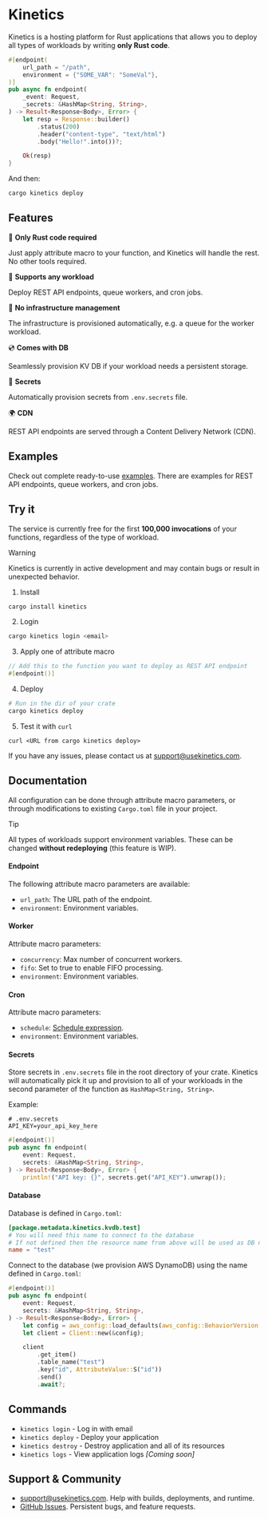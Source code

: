 # Kinetics
Kinetics is a hosting platform for Rust applications that allows you to deploy all types of workloads by writing **only Rust code**.

```rust
#[endpoint(
    url_path = "/path",
    environment = {"SOME_VAR": "SomeVal"},
)]
pub async fn endpoint(
    _event: Request,
    _secrets: &HashMap<String, String>,
) -> Result<Response<Body>, Error> {
    let resp = Response::builder()
        .status(200)
        .header("content-type", "text/html")
        .body("Hello!".into())?;

    Ok(resp)
}
```

And then:
```bash
cargo kinetics deploy
```

## Features

🦀 **Only Rust code required**

Just apply attribute macro to your function, and Kinetics will handle the rest. No other tools required.

🚀 **Supports any workload**

Deploy REST API endpoints, queue workers, and cron jobs.

🤖 **No infrastructure management**

The infrastructure is provisioned automatically, e.g. a queue for the worker workload.

💿 **Comes with DB**

Seamlessly provision KV DB if your workload needs a persistent storage.

🔑 **Secrets**

Automatically provision secrets from `.env.secrets` file.

🌍 **CDN**

REST API endpoints are served through a Content Delivery Network (CDN).

## Examples

Check out complete ready-to-use [examples](https://github.com/kinetics-dev/examples). There are examples for REST API endpoints, queue workers, and cron jobs.

## Try it
The service is currently free for the first **100,000 invocations** of your functions, regardless of the type of workload.

> [!WARNING]
> Kinetics is currently in active development and may contain bugs or result in unexpected behavior.

1. Install
```bash
cargo install kinetics
```
2. Login
```bash
cargo kinetics login <email>
```
3. Apply one of attribute macro
```rust
// Add this to the function you want to deploy as REST API endpoint
#[endpoint()]
```
4. Deploy
```bash
# Run in the dir of your crate
cargo kinetics deploy
```
5. Test it with `curl`
```
curl <URL from cargo kinetics deploy>
```

If you have any issues, please contact us at support@usekinetics.com.

## Documentation

All configuration can be done through attribute macro parameters, or through modifications to existing `Cargo.toml` file in your project.

> [!TIP]
> All types of workloads support environment variables. These can be changed **without redeploying** (this feature is WIP).

#### Endpoint
The following attribute macro parameters are available:

- `url_path`: The URL path of the endpoint.
- `environment`: Environment variables.

#### Worker
Attribute macro parameters:

- `concurrency`: Max number of concurrent workers.
- `fifo`: Set to true to enable FIFO processing.
- `environment`: Environment variables.

#### Cron
Attribute macro parameters:

- `schedule`: [Schedule expression](https://docs.aws.amazon.com/AWSCloudFormation/latest/UserGuide/aws-resource-scheduler-schedule.html#cfn-scheduler-schedule-scheduleexpression).
- `environment`: Environment variables.

#### Secrets
Store secrets in `.env.secrets` file in the root directory of your crate. Kinetics will automatically pick it up and provision to all of your workloads in the second parameter of the function as `HashMap<String, String>`.

Example:
```
# .env.secrets
API_KEY=your_api_key_here
```

```rust
#[endpoint()]
pub async fn endpoint(
    event: Request,
    secrets: &HashMap<String, String>,
) -> Result<Response<Body>, Error> {
    println!("API key: {}", secrets.get("API_KEY").unwrap());
```

#### Database
Database is defined in `Cargo.toml`:
```toml
[package.metadata.kinetics.kvdb.test]
# You will need this name to connect to the database
# If not defined then the resource name from above will be used as DB name
name = "test"
```

Connect to the database (we provision AWS DynamoDB) using the name defined in `Cargo.toml`:

```rust
#[endpoint()]
pub async fn endpoint(
    event: Request,
    secrets: &HashMap<String, String>,
) -> Result<Response<Body>, Error> {
    let config = aws_config::load_defaults(aws_config::BehaviorVersion::latest()).await;
    let client = Client::new(&config);

    client
        .get_item()
        .table_name("test")
        .key("id", AttributeValue::S("id"))
        .send()
        .await?;
```

## Commands

- `kinetics login` - Log in with email
- `kinetics deploy` - Deploy your application
- `kinetics destroy` - Destroy application and all of its resources
- `kinetics logs` - View application logs *[Coming soon]*

## Support & Community

- support@usekinetics.com. Help with builds, deployments, and runtime.
- [GitHub Issues](https://github.com/usekinetics/kinetics/issues). Persistent bugs, and feature requests.
